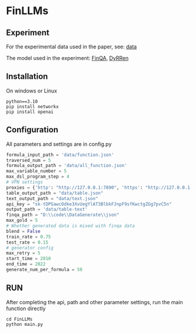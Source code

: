 # FinLLMs
## Experiment
For the experimental data used in the paper, see: 
[data](https://anonymous.4open.science/r/FinLLMs-6596/experiment-data/Readme.md)

The model used in the experiment:
[FinQA](https://github.com/czyssrs/FinQA), [DyRRen](https://github.com/nju-websoft/DyRRen)


## Installation
On windows or Linux
```
python==3.10
pip install networkx
pip install openai
```

## Configuration
All parameters and settings are in config.py
```python
formula_input_path = 'data/function.json'
traversed_num = 5
formula_output_path = 'data/all_function.json'
max_variable_number = 5
max_dsl_program_step = 4
# VPN settings
proxies = {'http': "http://127.0.0.1:7890", 'https': "http://127.0.0.1:7890"}
table_output_path = "data/table.json"
text_output_path = "data/text.json"
api_key = "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"
output_path = 'data/table-text'
finqa_path = "D:\\code\\DataGenerate\\json"
max_gold = 5
# Whether generated data is mixed with finqa data
blend = False
train_rate = 0.75
test_rate = 0.15
# generator config
max_retry = 5
start_time = 2010
end_time = 2022
generate_num_per_formula = 50
```
## RUN
After completing the api, path and other parameter settings, run the main function directly
```commandline
cd FinLLMs
python main.py
```
